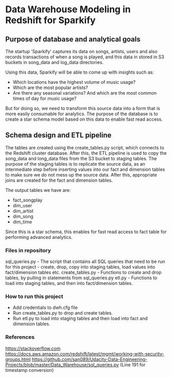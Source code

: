 # Data Warehouse Modeling in Redshift for Sparkify

## Purpose of database and analytical goals

The startup 'Sparkify' captures its data on songs, artists, users and also records transactions of when a song is played, and this data in stored in S3 buckets in song_data and log_data directories.

Using this data, Sparkify will be able to come up with insights such as:
- Which locations have the highest volume of music usage?
- Which are the most popular artists?
- Are there any seasonal variations? And which are the most common times of day for music usage?

But for doing so, we need to transform this source data into a form that is more easily consumable for analytics. The purpose of the database is to create a star schema model based on this data to enable fast read access.

## Schema design and ETL pipeline

The tables are created using the create_tables.py script, which connects to the Redshift cluster database. After this, the ETL pipeline is used to copy the song_data and long_data files from the S3 bucket to staging tables. The purpose of the staging tables is to replicate the source data, as an intermediate step before inserting values into our fact and dimension tables to make sure we do not mess up the source data. After this, appropriate joins are created for the fact and dimension tables.

The output tables we have are:
- fact_songplay
- dim_user
- dim_artist
- dim_song
- dim_time

Since this is a star schema, this enables for fast read access to fact table for performing advanced analytics.

### Files in repository

sql_queries.py - The script that contains all SQL queries that need to be run for this project - create, drop, copy into staging tables, load values into fact/dimension tables etc.
create_tables.py - Functions to create and drop tables, by pulling in statements from sql_queries.py
etl.py - Functions to load into staging tables, and then into fact/dimension tables.

### How to run this project

- Add credentials to dwh.cfg file
- Run create_tables.py to drop and create tables.
- Run etl.py to load into staging tables and then load into fact and dimension tables.

### References

https://stackoverflow.com
https://docs.aws.amazon.com/redshift/latest/mgmt/working-with-security-groups.html
https://github.com/san089/Udacity-Data-Engineering-Projects/blob/master/Data_Warehouse/sql_queries.py (Line 191 for timestamp conversion)
